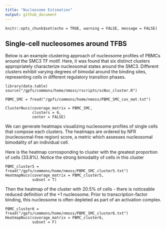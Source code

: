 ```yaml
---
title: "Nucleosome Estimation"
output: github_document
---
```


```{r setup, include=FALSE}
knitr::opts_chunk$set(echo = TRUE, warning = FALSE, message = FALSE)
```

## Single-cell nucleosomes around TFBS

Below is an example clustering approach of nucleosome profiles of PBMCs around the SMC3 TF motif. Here, it was found that six distinct clusters appropriately characterize nucleosomal states around the SMC3. Different clusters exhibit varying degrees of bimodal around the binding sites, representing cells in different regulatory transition phases. 

```{r}
library(data.table)
source("/gpfs/commons/home/nmoss/rscripts/scNuc_cluster.R")

PBMC_SMC = fread("/gpfs/commons/home/nmoss/PBMC_SMC_cov_mat.txt")

ClusterNucs(coverage_matrix = PBMC_SMC, 
            clusters = 6, 
            center = FALSE)

```

We can generate heatmaps visualizing nucleosome profiles of single cells that compose each clusters. The heatmaps are ordered by NFR (nucleosomal-free region) score, a metric which assesses nucleosomal bimodality of an individual cell. 

Here is the heatmap corrosponding to cluster with the greatest proportion of cells (33.8%). Notice the strong bimodality of cells in this cluster


```{r}
PBMC_cluster5 = fread("/gpfs/commons/home/nmoss/PBMC_SMC_cluster5.txt")
HeatmapNucs(coverage_matrix = PBMC_cluster5,
            subset = T)

```

Then the heatmap of the cluster with 20.5% of cells - there is noticeable reduced definition of the +1 nucleosome. Prior to transcription-factor binding, this nucleosome is often depleted as part of an activation complex. 

```{r}
PBMC_cluster6 = fread("/gpfs/commons/home/nmoss/PBMC_SMC_cluster6.txt")
HeatmapNucs(coverage_matrix = PBMC_cluster6,
            subset = F) 
```

